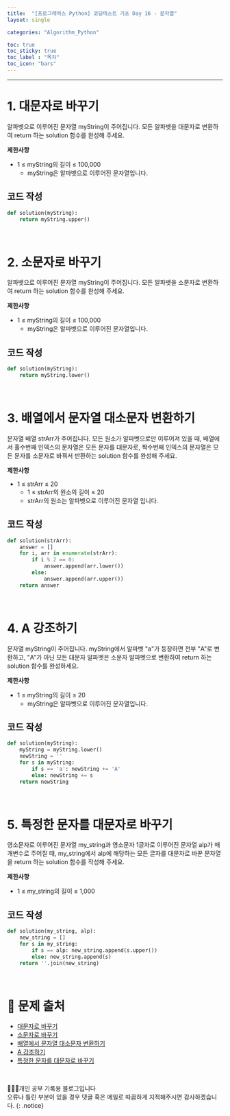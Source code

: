 ```yaml
---
title:  "[프로그래머스 Python] 코딩테스트 기초 Day 16 - 문자열"
layout: single

categories: "Algorithm_Python"

toc: true
toc_sticky: true
toc_label : "목차"
toc_icon: "bars"
---
```


***

# 1. 대문자로 바꾸기
알파벳으로 이루어진 문자열 myString이 주어집니다. 모든 알파벳을 대문자로 변환하여 return 하는 solution 함수를 완성해 주세요.

**제한사항**
- 1 ≤ myString의 길이 ≤ 100,000
  - myString은 알파벳으로 이루어진 문자열입니다.

## 코드 작성
```python
def solution(myString):
    return myString.upper()
```

<br>

# 2. 소문자로 바꾸기
알파벳으로 이루어진 문자열 myString이 주어집니다. 모든 알파벳을 소문자로 변환하여 return 하는 solution 함수를 완성해 주세요.

**제한사항**
- 1 ≤ myString의 길이 ≤ 100,000
  - myString은 알파벳으로 이루어진 문자열입니다.

## 코드 작성
```python
def solution(myString):
    return myString.lower()
```

<br>

# 3. 배열에서 문자열 대소문자 변환하기
문자열 배열 strArr가 주어집니다. 모든 원소가 알파벳으로만 이루어져 있을 때, 배열에서 홀수번째 인덱스의 문자열은 모든 문자를 대문자로, 짝수번째 인덱스의 문자열은 모든 문자를 소문자로 바꿔서 반환하는 solution 함수를 완성해 주세요.

**제한사항**
- 1 ≤ strArr ≤ 20
  - 1 ≤ strArr의 원소의 길이 ≤ 20
  - strArr의 원소는 알파벳으로 이루어진 문자열 입니다.

## 코드 작성
```python
def solution(strArr):
    answer = []
    for i, arr in enumerate(strArr):
        if i % 2 == 0:
            answer.append(arr.lower())
        else:
            answer.append(arr.upper())
    return answer
```

<br>

# 4. A 강조하기
문자열 myString이 주어집니다. myString에서 알파벳 "a"가 등장하면 전부 "A"로 변환하고, "A"가 아닌 모든 대문자 알파벳은 소문자 알파벳으로 변환하여 return 하는 solution 함수를 완성하세요.

**제한사항**
- 1 ≤ myString의 길이 ≤ 20
  - myString은 알파벳으로 이루어진 문자열입니다.

## 코드 작성
```python
def solution(myString):
    myString = myString.lower()
    newString = ''
    for s in myString:
        if s == 'a': newString += 'A'
        else: newString += s
    return newString
```

<br>

# 5. 특정한 문자를 대문자로 바꾸기
영소문자로 이루어진 문자열 my_string과 영소문자 1글자로 이루어진 문자열 alp가 매개변수로 주어질 때, my_string에서 alp에 해당하는 모든 글자를 대문자로 바꾼 문자열을 return 하는 solution 함수를 작성해 주세요.

**제한사항**
- 1 ≤ my_string의 길이 ≤ 1,000

## 코드 작성
```python
def solution(my_string, alp):
    new_string = []
    for s in my_string:
        if s == alp: new_string.append(s.upper())
        else: new_string.append(s)
    return ''.join(new_string)
```

<br>

# 📍 문제 출처
- [대문자로 바꾸기](https://school.programmers.co.kr/learn/courses/30/lessons/181877)
- [소문자로 바꾸기](https://school.programmers.co.kr/learn/courses/30/lessons/181876)
- [배열에서 문자열 대소문자 변환하기](https://school.programmers.co.kr/learn/courses/30/lessons/181875)
- [A 강조하기](https://school.programmers.co.kr/learn/courses/30/lessons/181874)
- [특정한 문자를 대문자로 바꾸기](https://school.programmers.co.kr/learn/courses/30/lessons/181873)

<br>

👩🏻‍💻개인 공부 기록용 블로그입니다
<br>오류나 틀린 부분이 있을 경우 댓글 혹은 메일로 따끔하게 지적해주시면 감사하겠습니다.
{: .notice}